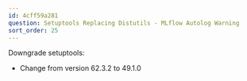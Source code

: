 ```yaml
---
id: 4cff59a281
question: Setuptools Replacing Distutils - MLflow Autolog Warning
sort_order: 25
---
```


Downgrade setuptools:

- Change from version 62.3.2 to 49.1.0